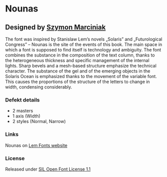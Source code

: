 # Nounas
## Designed by [Szymon Marciniak](https://www.instagram.com/sz_marciniak/)

The font was inspired by Stanislaw Lem’s novels „Solaris” and „Futurological Congress” – Nounas is the site of the events of this book. The main space in which a font is supposed to find itself is technology and ambiguity. The font combines the substance in the composition of the text column, thanks to the heterogeneous thickness and specific management of the internal lights. Sharp bevels and a mesh-based structure emphasize the technical character. The substance of the gel and of the emerging objects in the Solaris Ocean is emphasized thanks to the movement of the variable font. This causes the proportions of the structure of the letters to change in width, condensing considerably.

### Defekt details
- 2 masters
- 1 axis (Width)
- 2 styles (Normal, Narrow)

### Links

Nounas on [Lem Fonts website](https://lemfont.xyz/nounas/)

### License

Released under [SIL Open Font License 1.1](https://scripts.sil.org/cms/scripts/page.php?site_id=nrsi&id=ofl)
